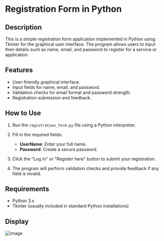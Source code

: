 # Registration Form in Python

## Description

This is a simple registration form application implemented in Python using Tkinter for the graphical user interface. The program allows users to input their details such as name, email, and password to register for a service or application.

## Features

- User-friendly graphical interface.
- Input fields for name, email, and password.
- Validation checks for email format and password strength.
- Registration submission and feedback.

## How to Use

1. Run the `registration_form.py` file using a Python interpreter.

2. Fill in the required fields:
   - **UserName**: Enter your full name.
   - **Password**: Create a secure password.

3. Click the "Log in" or "Register here" button to submit your registration.

4. The program will perform validation checks and provide feedback if any field is invalid.

## Requirements

- Python 3.x
- Tkinter (usually included in standard Python installations)

## Display 
![image](https://github.com/khUshiI008/python-web-pages/assets/143075095/e59d6f5d-a3ba-4334-b30f-78461cc8de00)
